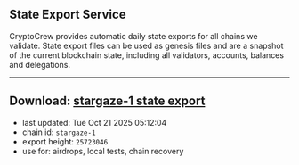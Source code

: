 ## State Export Service
CryptoCrew provides automatic daily state exports for all chains we validate. State export files can be used as genesis files and are a snapshot of the current blockchain state, including all validators, accounts, balances and delegations.

---
**Download: [stargaze-1 state export](https://dl-eu2.ccvalidators.com/SERVICE/stargaze/stargaze-1_export_25723046.json)**
---

- last updated: Tue Oct 21 2025 05:12:04
- chain id: `stargaze-1`
- export height: `25723046`
- use for: airdrops, local tests, chain recovery
